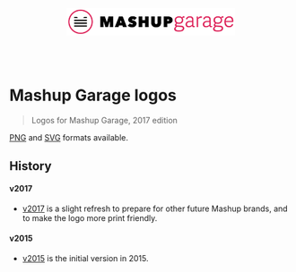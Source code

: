 <br><br>

<p align='center'><img src='dist/png/MG_1A - Horiz, color.png' width=300></p>

<br><br>

Mashup Garage logos
===================

> Logos for Mashup Garage, 2017 edition

[PNG](dist/png/) and [SVG](dist/svg/) formats available.

## History

#### v2017

- [v2017](https://github.com/mashupgarage/logo/tree/v2017) is a slight refresh to prepare for other future Mashup brands, and to make the logo more print friendly.

#### v2015

- [v2015](https://github.com/mashupgarage/logo/tree/v2015) is the initial version in 2015.
